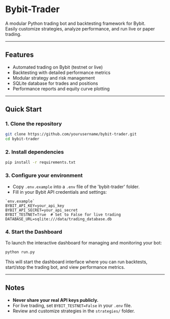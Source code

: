 # Bybit-Trader

A modular Python trading bot and backtesting framework for Bybit.  
Easily customize strategies, analyze performance, and run live or paper trading.

---

## Features

- Automated trading on Bybit (testnet or live)
- Backtesting with detailed performance metrics
- Modular strategy and risk management
- SQLite database for trades and positions
- Performance reports and equity curve plotting

---

## Quick Start

### 1. Clone the repository

```sh
git clone https://github.com/yourusername/bybit-trader.git
cd bybit-trader
```

### 2. Install dependencies

```sh
pip install -r requirements.txt
```

### 3. Configure your environment

- Copy `.env.example` into a `.env` file of the 'bybit-trader' folder.
- Fill in your Bybit API credentials and settings:

```
`env.example`
BYBIT_API_KEY=your_api_key
BYBIT_API_SECRET=your_api_secret
BYBIT_TESTNET=True  # Set to False for live trading
DATABASE_URL=sqlite:///data/trading_database.db
```

### 4. Start the Dashboard

To launch the interactive dashboard for managing and monitoring your bot:

```sh
python run.py
```

This will start the dashboard interface where you can run backtests, start/stop the trading bot, and view performance metrics.

---

## Notes

- **Never share your real API keys publicly.**
- For live trading, set `BYBIT_TESTNET=False` in your `.env` file.
- Review and customize strategies in the `strategies/` folder.

